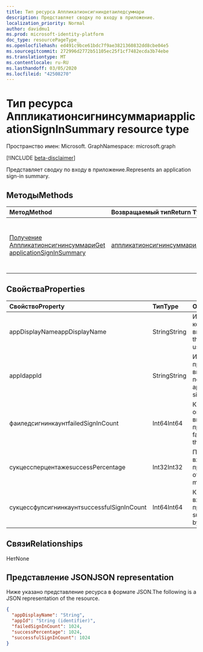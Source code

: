 ```yaml
---
title: Тип ресурса Аппликатионсигниндетаиледсуммари
description: Представляет сводку по входу в приложение.
localization_priority: Normal
author: davidmu1
ms.prod: microsoft-identity-platform
doc_type: resourcePageType_
ms.openlocfilehash: ed491c9bce61bdc7f9ae3821360832dd8cbe04e5
ms.sourcegitcommit: 272996d2772b51105ec25f1cf7482ecda3b74ebe
ms.translationtype: MT
ms.contentlocale: ru-RU
ms.lasthandoff: 03/05/2020
ms.locfileid: "42508270"
---
```

# <a name="applicationsigninsummary-resource-type"></a><span data-ttu-id="e1035-103">Тип ресурса Аппликатионсигнинсуммари</span><span class="sxs-lookup"><span data-stu-id="e1035-103">applicationSignInSummary resource type</span></span>

<span data-ttu-id="e1035-104">Пространство имен: Microsoft. Graph</span><span class="sxs-lookup"><span data-stu-id="e1035-104">Namespace: microsoft.graph</span></span>

[!INCLUDE [beta-disclaimer](../../includes/beta-disclaimer.md)]

<span data-ttu-id="e1035-105">Представляет сводку по входу в приложение.</span><span class="sxs-lookup"><span data-stu-id="e1035-105">Represents an application sign-in summary.</span></span>

## <a name="methods"></a><span data-ttu-id="e1035-106">Методы</span><span class="sxs-lookup"><span data-stu-id="e1035-106">Methods</span></span>

| <span data-ttu-id="e1035-107">Метод</span><span class="sxs-lookup"><span data-stu-id="e1035-107">Method</span></span>       | <span data-ttu-id="e1035-108">Возвращаемый тип</span><span class="sxs-lookup"><span data-stu-id="e1035-108">Return Type</span></span> | <span data-ttu-id="e1035-109">Описание</span><span class="sxs-lookup"><span data-stu-id="e1035-109">Description</span></span> |
|:-------------|:------------|:------------|
| [<span data-ttu-id="e1035-110">Получение Аппликатионсигнинсуммари</span><span class="sxs-lookup"><span data-stu-id="e1035-110">Get applicationSignInSummary</span></span>](../api/applicationsigninsummary-get.md) | [<span data-ttu-id="e1035-111">аппликатионсигнинсуммари</span><span class="sxs-lookup"><span data-stu-id="e1035-111">applicationSignInSummary</span></span>](applicationsigninsummary.md) | <span data-ttu-id="e1035-112">Чтение свойств и связей объекта **аппликатионсигнинсуммари** .</span><span class="sxs-lookup"><span data-stu-id="e1035-112">Read the properties and relationships of an **applicationSignInSummary** object.</span></span> |

## <a name="properties"></a><span data-ttu-id="e1035-113">Свойства</span><span class="sxs-lookup"><span data-stu-id="e1035-113">Properties</span></span>
| <span data-ttu-id="e1035-114">Свойство</span><span class="sxs-lookup"><span data-stu-id="e1035-114">Property</span></span>     | <span data-ttu-id="e1035-115">Тип</span><span class="sxs-lookup"><span data-stu-id="e1035-115">Type</span></span>        | <span data-ttu-id="e1035-116">Описание</span><span class="sxs-lookup"><span data-stu-id="e1035-116">Description</span></span> |
|:-------------|:------------|:------------|
|<span data-ttu-id="e1035-117">appDisplayName</span><span class="sxs-lookup"><span data-stu-id="e1035-117">appDisplayName</span></span>|<span data-ttu-id="e1035-118">String</span><span class="sxs-lookup"><span data-stu-id="e1035-118">String</span></span>|<span data-ttu-id="e1035-119">Имя приложения, в которое пользователь выполнил вход.</span><span class="sxs-lookup"><span data-stu-id="e1035-119">Name of the application that the user signed in to.</span></span>|
|<span data-ttu-id="e1035-120">appId</span><span class="sxs-lookup"><span data-stu-id="e1035-120">appId</span></span>|<span data-ttu-id="e1035-121">String</span><span class="sxs-lookup"><span data-stu-id="e1035-121">String</span></span>|  <span data-ttu-id="e1035-122">Идентификатор приложения, выполнившего вход пользователя.</span><span class="sxs-lookup"><span data-stu-id="e1035-122">ID of the application that the user signed i nto.</span></span>|
|<span data-ttu-id="e1035-123">фаиледсигнинкаунт</span><span class="sxs-lookup"><span data-stu-id="e1035-123">failedSignInCount</span></span>|<span data-ttu-id="e1035-124">Int64</span><span class="sxs-lookup"><span data-stu-id="e1035-124">Int64</span></span>|<span data-ttu-id="e1035-125">Количество неудачных операций входа, выполненных приложением.</span><span class="sxs-lookup"><span data-stu-id="e1035-125">Count of failed sign-ins made by the application.</span></span>|
|<span data-ttu-id="e1035-126">сукцессперцентаже</span><span class="sxs-lookup"><span data-stu-id="e1035-126">successPercentage</span></span>|<span data-ttu-id="e1035-127">Int32</span><span class="sxs-lookup"><span data-stu-id="e1035-127">Int32</span></span>|<span data-ttu-id="e1035-128">Процент успешных входов, выполненных приложением.</span><span class="sxs-lookup"><span data-stu-id="e1035-128">Percentage of successful sign-ins made by the application.</span></span>|
|<span data-ttu-id="e1035-129">сукцессфулсигнинкаунт</span><span class="sxs-lookup"><span data-stu-id="e1035-129">successfulSignInCount</span></span>|<span data-ttu-id="e1035-130">Int64</span><span class="sxs-lookup"><span data-stu-id="e1035-130">Int64</span></span>|<span data-ttu-id="e1035-131">Количество успешных входов, выполненных приложением.</span><span class="sxs-lookup"><span data-stu-id="e1035-131">Count of successful sign-ins made by the application.</span></span>|

## <a name="relationships"></a><span data-ttu-id="e1035-132">Связи</span><span class="sxs-lookup"><span data-stu-id="e1035-132">Relationships</span></span>
<span data-ttu-id="e1035-133">Нет</span><span class="sxs-lookup"><span data-stu-id="e1035-133">None</span></span>


## <a name="json-representation"></a><span data-ttu-id="e1035-134">Представление JSON</span><span class="sxs-lookup"><span data-stu-id="e1035-134">JSON representation</span></span>

<span data-ttu-id="e1035-135">Ниже указано представление ресурса в формате JSON.</span><span class="sxs-lookup"><span data-stu-id="e1035-135">The following is a JSON representation of the resource.</span></span>

<!-- {
  "blockType": "resource",
  "optionalProperties": [

  ],
  "@odata.type": "microsoft.graph.applicationSignInSummary"
}-->

```json
{
  "appDisplayName": "String",
  "appId": "String (identifier)",
  "failedSignInCount": 1024,
  "successPercentage": 1024,
  "successfulSignInCount": 1024
}

```

<!-- uuid: 8fcb5dbc-d5aa-4681-8e31-b001d5168d79
2015-10-25 14:57:30 UTC -->
<!-- {
  "type": "#page.annotation",
  "description": "applicationSignInSummary resource",
  "keywords": "",
  "section": "documentation",
  "tocPath": ""
}-->
